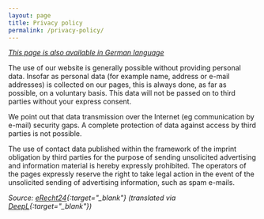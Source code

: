 ```yaml
---
layout: page
title: Privacy policy
permalink: /privacy-policy/
---
```

 
 *[This page is also available in German language](/datenschutzerklaerung)*

The use of our website is generally possible without providing personal data. Insofar as personal data (for example name, address or e-mail addresses) is collected on our pages, this is always done, as far as possible, on a voluntary basis. This data will not be passed on to third parties without your express consent.

We point out that data transmission over the Internet (eg communication by e-mail) security gaps. A complete protection of data against access by third parties is not possible.

The use of contact data published within the framework of the imprint obligation by third parties for the purpose of sending unsolicited advertising and information material is hereby expressly prohibited. The operators of the pages expressly reserve the right to take legal action in the event of the unsolicited sending of advertising information, such as spam e-mails.

*Source: [eRecht24](http://www.e-recht24.de/muster-datenschutzerklaerung.html){:target="_blank"} (translated via [DeepL](https://www.deepl.com/de/translator){:target="_blank"})*